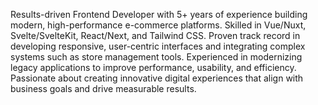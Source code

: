 Results-driven Frontend Developer with 5+ years of experience building modern, high-performance e-commerce platforms. Skilled in Vue/Nuxt, Svelte/SvelteKit, React/Next, and Tailwind CSS. Proven track record in developing responsive, user-centric interfaces and integrating complex systems such as store management tools. Experienced in modernizing legacy applications to improve performance, usability, and efficiency. Passionate about creating innovative digital experiences that align with business goals and drive measurable results.

<!---
alvinlaroya/alvinlaroya is a ✨ special ✨ repository because its `README.md` (this file) appears on your GitHub profile.
You can click the Preview link to take a look at your changes.
--->
